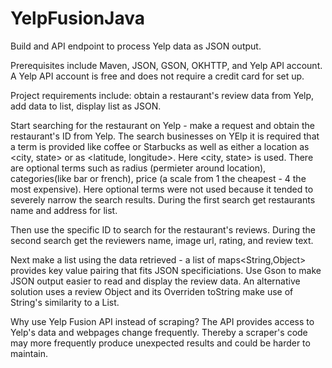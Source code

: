 # YelpFusionJava

Build and API endpoint to process Yelp data as JSON output.

Prerequisites include Maven, JSON, GSON, OKHTTP, and Yelp API account. 
A Yelp API account is free and does not require a credit card for set up.

Project requirements include:
obtain a restaurant's review data from Yelp,
add data to list,
display list as JSON.

Start searching for the restaurant on Yelp - make a request and obtain the restaurant's ID from Yelp.
The search businesses on YElp it is required that a term is provided like coffee or Starbucks
as well as either a location as <city, state> or as <latitude, longitude>.
Here <city, state> is used.
There are optional terms such as radius (permieter around location), categories(like bar or french), price (a scale from 1 the cheapest - 4 the most expensive).
Here optional terms were not used because it tended to severely narrow the search results.
During the first search get restaurants name and address for list.

Then use the specific ID to search for the restaurant's reviews.
During the second search get the reviewers name, image url, rating, and review text.

Next make a list using the data retrieved - a list of maps<String,Object> provides key value pairing that fits JSON specificiations.
Use Gson to make JSON output easier to read and display the review data.
An alternative solution uses a review Object and its Overriden toString make use of String's similarity to a List.

Why use Yelp Fusion API instead of scraping? 
The API provides access to Yelp's data
and webpages change frequently. 
Thereby a scraper's code may more frequently produce unexpected results and could be harder to maintain.




